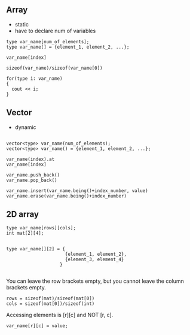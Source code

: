 ## Array

- static
- have to declare num of variables

```
type var_name[num_of_elements];
type var_name[] = {element_1, element_2, ...};

var_name[index]

sizeof(var_name)/sizeof(var_name[0])

for(type i: var_name)
{
  cout << i;
}
```

## Vector

- dynamic

```

vector<type> var_name(num_of_elements);
vector<type> var_name() = {element_1, element_2, ...};

var_name(index).at
var_name[index]

var_name.push_back()
var_name.pop_back()

var_name.insert(var_name.being()+index_number, value)
var_name.erase(var_name.being()+index_number)
```


## 2D array

```
type var_name[rows][cols];
int mat[2][4];


type var_name[][2] = { 
                      {element_1, element_2},
                      {element_3, element_4} 
                    }
                    
```

You can leave the row brackets empty, but you cannot leave the column brackets empty. 

```
rows = sizeof(mat)/sizeof(mat[0])
cols = sizeof(mat[0])/sizeof(int)

```

Accessing elements is [r][c] and NOT [r, c].

```
var_name[r][c] = value;
```





















